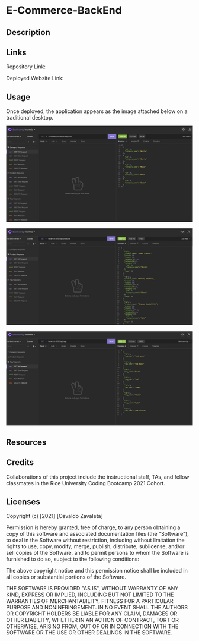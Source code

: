 # E-Commerce-BackEnd

## Description



## Links

Repository Link:

Deployed Website Link: 
## Usage

Once deployed, the application appears as the image attached below on a traditional desktop.

<img
src= "./images/ss1.png"
alt="A screenshot of the routes is shown" />

<img
src= "./images/ss2.png"
alt="A screenshot of the routes is shown" />

<img
src= "./images/ss3.png"
alt="A screenshot of the routes is shown" />


## Resources


## Credits

Collaborations of this project include the instructional staff, TAs, and fellow classmates in the Rice University Coding Bootcamp 2021 Cohort.

## Licenses

Copyright (c) [2021] [Osvaldo Zavaleta]

Permission is hereby granted, free of charge, to any person obtaining a copy of this software and associated documentation files (the "Software"), to deal in the Software without restriction, including without limitation the rights to use, copy, modify, merge, publish, distribute, sublicense, and/or sell copies of the Software, and to permit persons to whom the Software is furnished to do so, subject to the following conditions:

The above copyright notice and this permission notice shall be included in all copies or substantial portions of the Software.

THE SOFTWARE IS PROVIDED "AS IS", WITHOUT WARRANTY OF ANY KIND, EXPRESS OR IMPLIED, INCLUDING BUT NOT LIMITED TO THE WARRANTIES OF MERCHANTABILITY, FITNESS FOR A PARTICULAR PURPOSE AND NONINFRINGEMENT. IN NO EVENT SHALL THE AUTHORS OR COPYRIGHT HOLDERS BE LIABLE FOR ANY CLAIM, DAMAGES OR OTHER LIABILITY, WHETHER IN AN ACTION OF CONTRACT, TORT OR OTHERWISE, ARISING FROM, OUT OF OR IN CONNECTION WITH THE SOFTWARE OR THE USE OR OTHER DEALINGS IN THE SOFTWARE.
